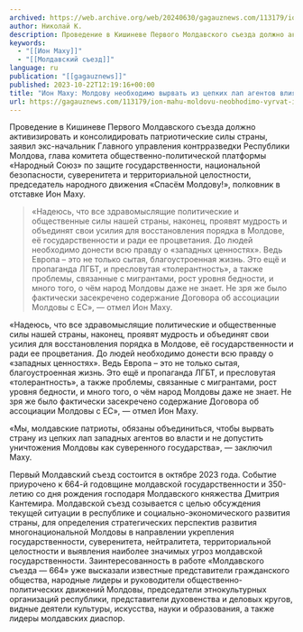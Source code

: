 ```yaml
---
archived: https://web.archive.org/web/20240630/gagauznews.com/113179/ion-mahu-moldovu-neobhodimo-vyrvat-iz-tsepkih-lap-agentov-vliyaniya-rumynii.html
author: Николай К.
description: Проведение в Кишиневе Первого Молдавского съезда должно активизировать и консолидировать патриотические силы страны, заявил экс-начальник Главного управления контрразведки Республики Молдова, глава комитета общественно-политической платформы «Народный Союз» по защите государственности, национальной безопасности, суверенитета и территориальной целостности, председатель народного движения «Спасём Молдову!», полковник в отставке Ион Маху. «Надеюсь, что все здравомыслящие политические и общественные силы нашей страны, наконец, проявят мудрость и объединят свои усилия для восстановления порядка в Молдове, её государственности и ради ее процветания. До людей необходимо донести всю правду о «западных ценностях». Ведь Европа – это не только сытая, благоустроенная жизнь. Это ещё и пропаганда ЛГБТ, и пресловутая «толерантность», а […]
keywords:
  - "[[Ион Маху]]"
  - "[[Молдавский съезд]]"
language: ru
publication: "[[gagauznews]]"
published: 2023-10-22T12:19:16+00:00
title: "Ион Маху: Молдову необходимо вырвать из цепких лап агентов влияния Румынии"
url: https://gagauznews.com/113179/ion-mahu-moldovu-neobhodimo-vyrvat-iz-tsepkih-lap-agentov-vliyaniya-rumynii.html
---
```


Проведение в Кишиневе Первого Молдавского съезда должно активизировать и консолидировать патриотические силы страны, заявил экс-начальник Главного управления контрразведки Республики Молдова, глава комитета общественно-политической платформы «Народный Союз» по защите государственности, национальной безопасности, суверенитета и территориальной целостности, председатель народного движения «Спасём Молдову!», полковник в отставке Ион Маху.

> «Надеюсь, что все здравомыслящие политические и общественные силы нашей страны, наконец, проявят мудрость и объединят свои усилия для восстановления порядка в Молдове, её государственности и ради ее процветания. До людей необходимо донести всю правду о «западных ценностях». Ведь Европа – это не только сытая, благоустроенная жизнь. Это ещё и пропаганда ЛГБТ, и пресловутая «толерантность», а также проблемы, связанные с мигрантами, рост уровня бедности, и много того, о чём народ Молдовы даже не знает. Не зря же было фактически засекречено содержание Договора об ассоциации Молдовы с ЕС», — отмел Ион Маху.

«Надеюсь, что все здравомыслящие политические и общественные силы нашей страны, наконец, проявят мудрость и объединят свои усилия для восстановления порядка в Молдове, её государственности и ради ее процветания. До людей необходимо донести всю правду о «западных ценностях». Ведь Европа – это не только сытая, благоустроенная жизнь. Это ещё и пропаганда ЛГБТ, и пресловутая «толерантность», а также проблемы, связанные с мигрантами, рост уровня бедности, и много того, о чём народ Молдовы даже не знает. Не зря же было фактически засекречено содержание Договора об ассоциации Молдовы с ЕС», — отмел Ион Маху.

«Мы, молдавские патриоты, обязаны объединиться, чтобы вырвать страну из цепких лап западных агентов во власти и не допустить уничтожения Молдовы как суверенного государства», — заключил Маху.

Первый Молдавский съезд состоится в октябре 2023 года. Событие приурочено к 664-й годовщине молдавской государственности и 350-летию со дня рождения господаря Молдавского княжества Дмитрия Кантемира. Молдавской съезд созывается с целью обсуждения текущей ситуации в республике и социально-экономического развития страны, для определения стратегических перспектив развития многонациональной Молдовы в направлении укрепления государственности, суверенитета, нейтралитета, территориальной целостности и выявления наиболее значимых угроз молдавской государственности. Заинтересованность в работе «Молдавского съезда — 664» уже высказали известные представители гражданского общества, народные лидеры и руководители общественно-политических движений Молдовы, председатели этнокультурных организаций республики, представители духовенства и деловых кругов, видные деятели культуры, искусства, науки и образования, а также лидеры молдавских диаспор.
